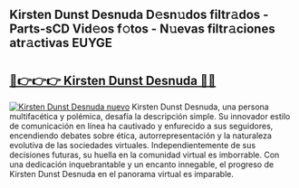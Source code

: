## Kirsten Dunst Desnuda D𝚎sn𝚞dos filtr𝚊dos - Parts-sCD Vid𝚎os f𝚘tos - N𝚞evas filtr𝚊ciones atr𝚊ctivas EUYGE

# <h2><a href="http://mb8mc4.tromn.icu/?c=Kirsten+Dunst+Desnuda">🔗👉👉👉 Kirsten Dunst Desnuda 🔗🔗</a></h2>

[![Kirsten Dunst Desnuda nuevo](https://i.imgur.com/pEAQMta.gif)](http://mb8mc4.tromn.icu/?c=Kirsten+Dunst+Desnuda)
Kirsten Dunst Desnuda, una persona multifacética y polémica, desafía la descripción simple. Su innovador estilo de comunicación en línea ha cautivado y enfurecido a sus seguidores, encendiendo debates sobre ética, autorrepresentación y la naturaleza evolutiva de las sociedades virtuales. Independientemente de sus decisiones futuras, su huella en la comunidad virtual es imborrable. Con una dedicación inquebrantable y un encanto innegable, el progreso de Kirsten Dunst Desnuda en el panorama virtual es imparable.

